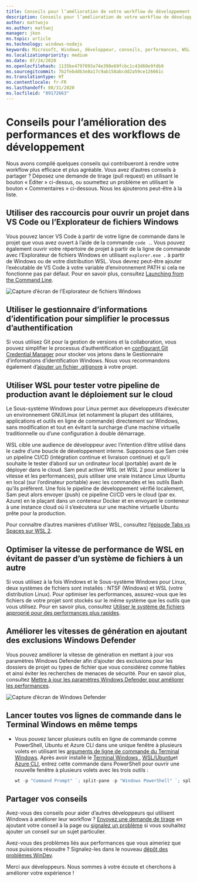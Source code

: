```yaml
---
title: Conseils pour l’amélioration de votre workflow de développement sur Windows 10
description: Conseils pour l’amélioration de votre workflow de développement sur Windows 10.
author: mattwojo
ms.author: mattwoj
manager: jken
ms.topic: article
ms.technology: windows-nodejs
keywords: Microsoft, Windows, développeur, conseils, performances, WSL
ms.localizationpriority: medium
ms.date: 07/24/2020
ms.openlocfilehash: 1135be4797893a74e398e69fcbc1c43d60e9fdb9
ms.sourcegitcommit: 7b2febddb3e8a17c9ab158abcdd2a59ce126661c
ms.translationtype: HT
ms.contentlocale: fr-FR
ms.lasthandoff: 08/31/2020
ms.locfileid: "89172663"
---
```

# <a name="tips-for-improving-performance-and-development-workflows"></a>Conseils pour l’amélioration des performances et des workflows de développement

Nous avons compilé quelques conseils qui contribueront à rendre votre workflow plus efficace et plus agréable. Vous avez d’autres conseils à partager ? Déposez une demande de tirage (pull request) en utilisant le bouton « Éditer » ci-dessus, ou soumettez un problème en utilisant le bouton « Commentaires » ci-dessous. Nous les ajouterons peut-être à la liste.

## <a name="use-shortcuts-to-open-a-project-in-vs-code-or-windows-file-explorer"></a>Utiliser des raccourcis pour ouvrir un projet dans VS Code ou l’Explorateur de fichiers Windows

Vous pouvez lancer VS Code à partir de votre ligne de commande dans le projet que vous avez ouvert à l’aide de la commande `code .`. Vous pouvez également ouvrir votre répertoire de projet à partir de la ligne de commande avec l’Explorateur de fichiers Windows en utilisant `explorer.exe .` à partir de Windows ou de votre distribution WSL. Vous devrez peut-être ajouter l’exécutable de VS Code à votre variable d’environnement PATH si cela ne fonctionne pas par défaut. Pour en savoir plus, consultez [Launching from the Command Line](https://code.visualstudio.com/docs/editor/command-line#_launching-from-command-line).

![Capture d’écran de l’Explorateur de fichiers Windows](../images/wsl-file-explorer.png)

## <a name="use-the-credential-manager-to-your-streamline-authentication-process"></a>Utiliser le gestionnaire d’informations d’identification pour simplifier le processus d’authentification

Si vous utilisez Git pour la gestion de versions et la collaboration, vous pouvez simplifier le processus d’authentification en [configurant Git Credential Manager](/windows/wsl/tutorials/wsl-git#git-credential-manager-setup) pour stocker vos jetons dans le Gestionnaire d’informations d’identification Windows. Nous vous recommandons également d’[ajouter un fichier .gitignore](/windows/wsl/tutorials/wsl-git#adding-a-git-ignore-file) à votre projet.

## <a name="use-wsl-for-testing-your-production-pipeline-before-deploying-to-the-cloud"></a>Utiliser WSL pour tester votre pipeline de production avant le déploiement sur le cloud

Le Sous-système Windows pour Linux permet aux développeurs d’exécuter un environnement GNU/Linux (et notamment la plupart des utilitaires, applications et outils en ligne de commande) directement sur Windows, sans modification et tout en évitant la surcharge d’une machine virtuelle traditionnelle ou d’une configuration à double démarrage.

WSL cible une audience de développeur avec l’intention d’être utilisé dans le cadre d’une boucle de développement interne. Supposons que Sam crée un pipeline CI/CD (intégration continue et livraison continue) et qu’il souhaite le tester d’abord sur un ordinateur local (portable) avant de le déployer dans le cloud. Sam peut activer WSL (et WSL 2 pour améliorer la vitesse et les performances), puis utiliser une vraie instance Linux Ubuntu en local (sur l’ordinateur portable) avec les commandes et les outils Bash qu’ils préfèrent. Une fois le pipeline de développement vérifié localement, Sam peut alors envoyer (push) ce pipeline CI/CD vers le cloud (par ex. Azure) en le plaçant dans un conteneur Docker et en envoyant le conteneur à une instance cloud où il s’exécutera sur une machine virtuelle Ubuntu prête pour la production.

Pour connaître d’autres manières d’utiliser WSL, consultez l’[épisode Tabs vs Spaces sur WSL 2](https://channel9.msdn.com/Shows/Tabs-vs-Spaces/WSL2-Code-faster-on-the-Windows-Subsystem-for-Linux).

## <a name="improve-performance-speed-for-wsl-by-not-crossing-over-file-systems"></a>Optimiser la vitesse de performance de WSL en évitant de passer d’un système de fichiers à un autre

Si vous utilisez à la fois Windows et le Sous-système Windows pour Linux, deux systèmes de fichiers sont installés : NTSF (Windows) et WSL (votre distribution Linux). Pour optimiser les performances, assurez-vous que les fichiers de votre projet sont stockés sur le même système que les outils que vous utilisez. Pour en savoir plus, consultez [Utiliser le système de fichiers approprié pour des performances plus rapides](/windows/wsl/compare-versions#use-the-linux-file-system-for-faster-performance).

## <a name="improve-build-speeds-by-adding-windows-defender-exclusions"></a>Améliorer les vitesses de génération en ajoutant des exclusions Windows Defender

Vous pouvez améliorer la vitesse de génération en mettant à jour vos paramètres Windows Defender afin d’ajouter des exclusions pour les dossiers de projet ou types de fichier que vous considérez comme fiables et ainsi éviter les recherches de menaces de sécurité. Pour en savoir plus, consultez [Mettre à jour les paramètres Windows Defender pour améliorer les performances](../android/defender-settings.md).

![Capture d’écran de Windows Defender](../images/windows-defender-exclusions.png)

## <a name="launch-all-your-command-lines-in-windows-terminal-at-once"></a>Lancer toutes vos lignes de commande dans le Terminal Windows en même temps

* Vous pouvez lancer plusieurs outils en ligne de commande comme PowerShell, Ubuntu et Azure CLI dans une unique fenêtre à plusieurs volets en utilisant les [arguments de ligne de commande du Terminal Windows](/windows/terminal/command-line-arguments?tabs=powershell#multiple-panes). Après avoir installé le [Terminal Windows ](/windows/terminal/get-started), [WSL/Ubuntu](/windows/wsl/install-win10)et [Azure CLI](/cli/azure/install-azure-cli?view=azure-cli-latest), entrez cette commande dans PowerShell pour ouvrir une nouvelle fenêtre à plusieurs volets avec les trois outils :

    ```powershell
    wt -p "Command Prompt" `; split-pane -p "Windows PowerShell" `; split-pane -H wsl.exe
    ```

## <a name="share-your-tips"></a>Partager vos conseils

Avez-vous des conseils pour aider d’autres développeurs qui utilisent Windows à améliorer leur workflow ? [Envoyez une demande de tirage](https://github.com/MicrosoftDocs/windows-uwp/edit/docs/hub/dev-environment/overview.md) en ajoutant votre conseil à la page ou [signalez un problème](https://github.com/MicrosoftDocs/windows-uwp/issues/new?title=&body=%0A%0A%5BEnter%20feedback%20here%5D%0A%0A%0A---%0A%23%23%23%23%20Document%20Details%0A%0A%E2%9A%A0%20*Do%20not%20edit%20this%20section.%20It%20is%20required%20for%20docs.microsoft.com%20%E2%9E%9F%20GitHub%20issue%20linking.*%0A%0A*%20ID%3A%207779352b-7b4e-dad8-7c1b-b9aba2c5e561%0A*%20Version%20Independent%20ID%3A%20a5b81b80-87a1-b6e2-8936-baf6c1a0b9c5%0A*%20Content%3A%20%5BSet%20up%20your%20Windows%2010%20development%20environment%5D(https%3A%2F%2Fdocs.microsoft.com%2Fen-us%2Fwindows%2Fdev-environment%2Foverview)%0A*%20Content%20Source%3A%20%5Bhub%2Fdev-environment%2Foverview.md%5D(https%3A%2F%2Fgithub.com%2FMicrosoftDocs%2Fwindows-uwp%2Fblob%2Fdocs%2Fhub%2Fdev-environment%2Foverview.md)%0A*%20Product%3A%20**dev-environment**%0A*%20Technology%3A%20**windows-nodejs**) si vous souhaitez ajouter un conseil sur un sujet particulier.

Avez-vous des problèmes liés aux performances que vous aimeriez que nous puissions résoudre ? Signalez-les dans le nouveau [dépôt des problèmes WinDev](https://github.com/microsoft/windev).

Merci aux développeurs. Nous sommes à votre écoute et cherchons à améliorer votre expérience !
